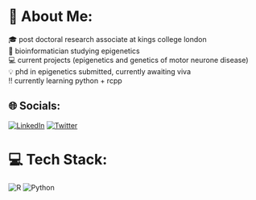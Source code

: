 # 💫 About Me:
🎓 post doctoral research associate at kings college london <br>🧬 bioinformatician studying epigenetics<br>💻 current projects (epigenetics and genetics of motor neurone disease)<br>💡 phd in epigenetics submitted, currently awaiting viva  <br>‼️ currently learning python + rcpp


## 🌐 Socials:
[![LinkedIn](https://img.shields.io/badge/LinkedIn-%230077B5.svg?logo=linkedin&logoColor=white)](https://linkedin.com/in/OliviaAGrant) [![Twitter](https://img.shields.io/badge/Twitter-%231DA1F2.svg?logo=Twitter&logoColor=white)](https://twitter.com/Olivia_A_Grant) 

# 💻 Tech Stack:
![R](https://img.shields.io/badge/r-%23276DC3.svg?style=plastic&logo=r&logoColor=white) ![Python](https://img.shields.io/badge/python-3670A0?style=plastic&logo=python&logoColor=ffdd54)
